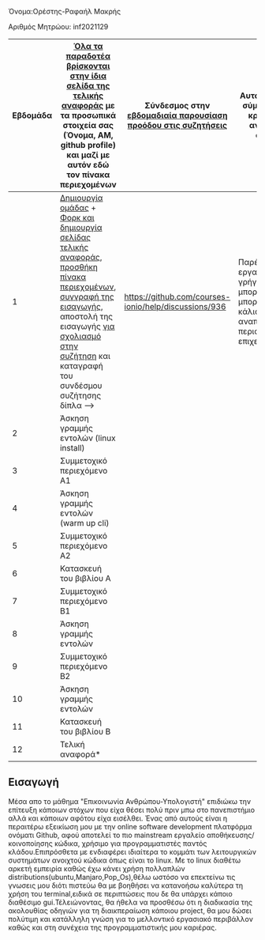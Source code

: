 Όνομα:Ορέστης-Ραφαήλ Μακρής

Αριθμός Μητρώου: inf2021129



| Εβδομάδα | [Όλα τα παραδοτέα βρίσκονται στην ίδια σελίδα της τελικής αναφοράς](https://courses-ionio.github.io/help/deliverables/) με τα προσωπικά στοιχεία σας (Όνομα, ΑΜ, github profile) και μαζί με αυτόν εδώ τον πίνακα περιεχομένων | Σύνδεσμος στην [εβδομαδιαία παρουσίαση προόδου στις συζητήσεις](https://github.com/courses-ionio/help/discussions/categories/show-and-tell) | Αυτοαξιολόγηση σύμφωνα με τα κριτήρια της αντίστοιχης άσκησης |
| --- | --- | --- | --- |
| 1 |  [Δημιουργία ομάδας](https://github.com/courses-ionio/hci/discussions/1794) + [Φορκ και δημιουργία σελίδας τελικής αναφοράς](https://courses-ionio.github.io/help/guide/), [προσθήκη πίνακα περιεχομένων](https://raw.githubusercontent.com/courses-ionio/hci/master/README.md), [συγγραφή της εισαγωγής](https://courses-ionio.github.io/help/intro/), αποστολή της εισαγωγής [για σχολιασμό στην συζήτηση](https://github.com/courses-ionio/help/discussions/categories/show-and-tell) και καταγραφή του συνδέσμου συζήτησης δίπλα --> | https://github.com/courses-ionio/help/discussions/936 | Παρέδωσα την εργασία όσο πιο γρήγορα μπορούσα,ωστόσο μπορούσα κάλιστα να αναπτύξω περισσότερο τα επιχειρήματα μου | 
| 2 | Άσκηση γραμμής εντολών (linux install) | | |
| 3 | Συμμετοχικό περιεχόμενο A1 | | |
| 4 | Άσκηση γραμμής εντολών (warm up cli) | | |
| 5 | Συμμετοχικό περιεχόμενο A2 | | |
| 6 | Κατασκευή του βιβλίου Α | | |
| 7 | Συμμετοχικό περιεχόμενο B1 | | |
| 8 | Άσκηση γραμμής εντολών | | |
| 9 | Συμμετοχικό περιεχόμενο B2 | | |
| 10 | Άσκηση γραμμής εντολών | | |
| 11 | Κατασκευή του βιβλίου Β | | |
| 12 | Τελική αναφορά* | | |

## Εισαγωγή 

Μέσα απο το μάθημα "Επικοινωνία Ανθρώπου-Υπολογιστή" επιδιώκω την επίτευξη κάποιων στόχων που είχα θέσει πολύ πριν μπω στο πανεπιστήμιο αλλά και κάποιων αφότου είχα εισέλθει. Ένας από αυτούς είναι η περαιτέρω εξεικίωση μου με την online software development πλατφόρμα ονόματι Github, αφού αποτελεί το πιο mainstream εργαλείο αποθήκευσης/κοινοποίησης κώδικα, χρήσιμο για προγραμματιστές παντός κλάδου.Επιπρόσθετα με ενδιαφέρει ιδιαίτερα το κομμάτι των λειτουργικών συστημάτων ανοιχτού κώδικα όπως είναι το linux. Με το linux διαθέτω αρκετή εμπειρία καθώς έχω κάνει χρήση πολλαπλών distributions(ubuntu,Manjaro,Pop_Os),θέλω ωστόσο να επεκτείνω τις γνωσεις μου διότι πιστεύω θα με βοηθήσει να κατανοήσω καλύτερα τη χρήση του terminal,ειδικά σε περιπτώσεις που δε θα υπάρχει κάποιο διαθέσιμο gui.Τέλειώνοντας, θα ήθελα να προσθέσω ότι η διαδικασία της ακολουθίας οδηγιών για τη διαικπεραίωση κάποιου project, θα μου δώσει πολύτιμη και κατάλληλη γνώση για το μελλοντικό εργασιακό περιβάλλον καθώς και στη συνέχεια της προγραμματιστικής μου καριέρας.    
